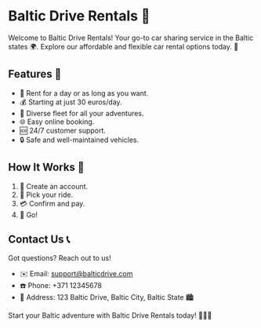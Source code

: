 # Baltic Drive Rentals 🚗

Welcome to Baltic Drive Rentals! Your go-to car sharing service in the Baltic states 🌍. Explore our affordable and flexible car rental options today. 🚀

## Features 🌟
- 📅 Rent for a day or as long as you want.
- 💰 Starting at just 30 euros/day.
- 🚙 Diverse fleet for all your adventures.
- 🌐 Easy online booking.
- 🆘 24/7 customer support.
- 🔒 Safe and well-maintained vehicles.

## How It Works 🚀
1. 📝 Create an account.
2. 🚗 Pick your ride.
3. 💳 Confirm and pay.
4. 🏁 Go!

## Contact Us 📞
Got questions? Reach out to us!
- ✉️ Email: [support@balticdrive.com](mailto:support@balticdrive.com)
- ☎️ Phone: +371 12345678
- 📍 Address: 123 Baltic Drive, Baltic City, Baltic State 🏙️

Start your Baltic adventure with Baltic Drive Rentals today! 🌟🚗💨
